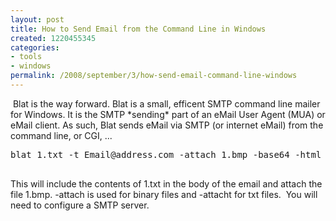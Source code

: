 ```yaml
---
layout: post
title: How to Send Email from the Command Line in Windows
created: 1220455345
categories:
- tools
- windows
permalink: /2008/september/3/how-send-email-command-line-windows
---
```

<p>&nbsp;Blat is the way forward. Blat is a small, efficent SMTP command line mailer for Windows. It is the SMTP *sending* part of an eMail User Agent (MUA) or eMail client. As such, Blat sends eMail via SMTP (or internet eMail) from the command line, or CGI, ...</p>
<pre>
blat 1.txt -t Email@address.com -attach 1.bmp -base64 -html
<br type="_moz" /></pre>
<p>This will include the contents of 1.txt in the body of the email and attach the file 1.bmp. -attach is used for binary files and -attacht for txt files. &nbsp;You will need to configure a SMTP server.</p>
